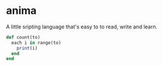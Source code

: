 # anima

A little sripting language that's easy to to read, write and learn. 

```ruby
def count(to)
  each i in range(to)
    print(i)
  end
end
```
